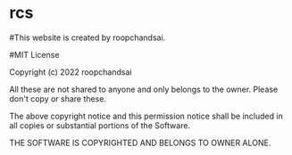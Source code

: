 # rcs
#This website is created by roopchandsai.

#MIT License

Copyright (c) 2022 roopchandsai



All these are not shared to anyone and only belongs to the owner.
Please don't copy or share these.




The above copyright notice and this permission notice shall be included in all
copies or substantial portions of the Software.

THE SOFTWARE IS COPYRIGHTED AND BELONGS TO OWNER ALONE.







